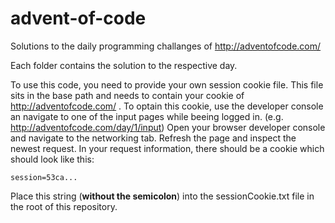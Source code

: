 # advent-of-code

Solutions to the daily programming challanges of http://adventofcode.com/

Each folder contains the solution to the respective day.

To use this code, you need to provide your own session cookie file. This file sits in the base path and needs to contain your cookie of http://adventofcode.com/ .
To optain this cookie, use the developer console an navigate to one of the input pages while beeing logged in. (e.g. http://adventofcode.com/day/1/input)
Open your browser developer console and navigate to the networking tab. Refresh the page and inspect the newest request. In your request information, there should be a cookie which should look like this:

`session=53ca...`

Place this string (<strong>without the semicolon</strong>) into the sessionCookie.txt file in the root of this repository.
